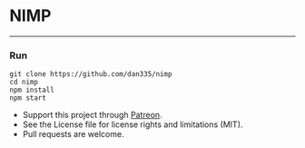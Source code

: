 # NIMP
---

### Run
```
git clone https://github.com/dan335/nimp
cd nimp
npm install
npm start
```

* Support this project through [Patreon](https://www.patreon.com/dan335).
* See the License file for license rights and limitations (MIT).
* Pull requests are welcome.
